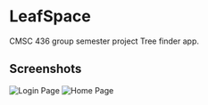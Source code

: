 # LeafSpace
CMSC 436 group semester project
Tree finder app.

## Screenshots
![Login Page](https://i.ibb.co/sb7DNh0/SS1.jpg)
![Home Page](https://i.ibb.co/nrfXr2K/SS2.jpg)
